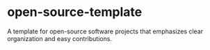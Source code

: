 # open-source-template
A template for open-source software projects that emphasizes clear organization and easy contributions.
